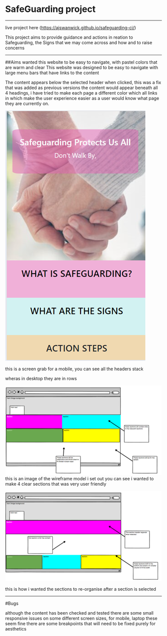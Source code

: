 # SafeGuarding project
---

live project here (https://ajswanwick.github.io/safeguarding-ci/)

This project aims to provide guidance and actions in reation to Safeguarding, the Signs that we may come across and 
how and to raise concerns 


---
##Aims
 wanted this website to be easy to navigate, with pastel colors that are warm and clear
 This website was designed to be easy to navigate with large menu bars that have links to the content

 The content appears below the selected header when clicked, 
 this was a fix that was added as previous versions the content would appear beneath all 4 headings, 
 i have tried to make each page a different color which all links in which make the user experience easier as a user would know what page they are currently on. 

 ![alt text](image.png)

 this is a screen grab for a mobile, you can see all the headers stack 

wheras in desktop they are in rows



![alt text](image-2.png)
this is an image of the wireframe model i set out you can see i wanted to make 4 clear sections that was very user friendly

![alt text](image-3.png)

this is how i wanted the sections to re-organise after a section is selected 


----

#Bugs

although the content has been checked and tested there are some small responsive issues on some different screen sizes, for mobile, laptop these seem fine there are some breakpoints that will need to be fixed purely for aesthetics



